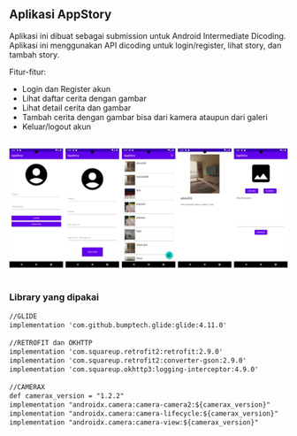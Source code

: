 ## Aplikasi AppStory

Aplikasi ini dibuat sebagai submission untuk Android Intermediate Dicoding.<br/>
Aplikasi ini menggunakan API dicoding untuk login/register, lihat story, dan tambah story.<br/>

Fitur-fitur:
- Login dan Register akun
- Lihat daftar cerita dengan gambar
- Lihat detail cerita dan gambar
- Tambah cerita dengan gambar bisa dari kamera ataupun dari galeri
- Keluar/logout akun

<br/>
<img alt="app screenshot" src=".assets/app-screenshot.jpg">
<br/>
<br/>

### Library yang dipakai

    //GLIDE
    implementation 'com.github.bumptech.glide:glide:4.11.0'

    //RETROFIT dan OKHTTP
    implementation 'com.squareup.retrofit2:retrofit:2.9.0'
    implementation 'com.squareup.retrofit2:converter-gson:2.9.0'
    implementation 'com.squareup.okhttp3:logging-interceptor:4.9.0'

    //CAMERAX
    def camerax_version = "1.2.2"
    implementation "androidx.camera:camera-camera2:${camerax_version}"
    implementation "androidx.camera:camera-lifecycle:${camerax_version}"
    implementation "androidx.camera:camera-view:${camerax_version}"
